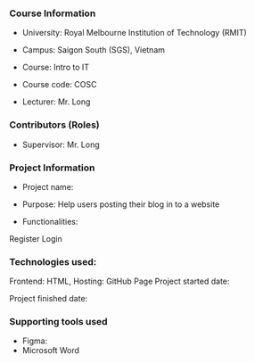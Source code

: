 ### Course Information
- University: Royal Melbourne Institution of Technology (RMIT)

- Campus: Saigon South (SGS), Vietnam

- Course: Intro to IT

- Course code: COSC

- Lecturer: Mr. Long

### Contributors (Roles)
- Supervisor: Mr. Long



### Project Information
- Project name: 

- Purpose: Help users posting their blog in to a website

- Functionalities:

Register
Login

### Technologies used:

Frontend: HTML, 
Hosting: GitHub Page
Project started date: 

Project finished date:

### Supporting tools used

- Figma:
- Microsoft Word

